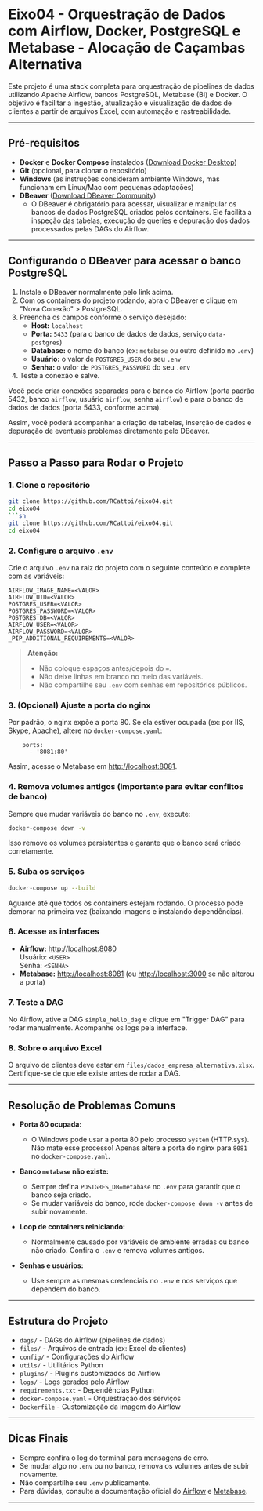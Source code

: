 # Eixo04 - Orquestração de Dados com Airflow, Docker, PostgreSQL e Metabase - Alocação de Caçambas Alternativa

Este projeto é uma stack completa para orquestração de pipelines de dados utilizando Apache Airflow, bancos PostgreSQL, Metabase (BI) e Docker. O objetivo é facilitar a ingestão, atualização e visualização de dados de clientes a partir de arquivos Excel, com automação e rastreabilidade.

---

## Pré-requisitos


- **Docker** e **Docker Compose** instalados ([Download Docker Desktop](https://www.docker.com/products/docker-desktop/))
- **Git** (opcional, para clonar o repositório)
- **Windows** (as instruções consideram ambiente Windows, mas funcionam em Linux/Mac com pequenas adaptações)
- **DBeaver** ([Download DBeaver Community](https://dbeaver.io/download/))
  - O DBeaver é obrigatório para acessar, visualizar e manipular os bancos de dados PostgreSQL criados pelos containers. Ele facilita a inspeção das tabelas, execução de queries e depuração dos dados processados pelas DAGs do Airflow.

---

## Configurando o DBeaver para acessar o banco PostgreSQL

1. Instale o DBeaver normalmente pelo link acima.
2. Com os containers do projeto rodando, abra o DBeaver e clique em "Nova Conexão" > PostgreSQL.
3. Preencha os campos conforme o serviço desejado:
   - **Host:** `localhost`
   - **Porta:** `5433` (para o banco de dados de dados, serviço `data-postgres`)
   - **Database:** o nome do banco (ex: `metabase` ou outro definido no `.env`)
   - **Usuário:** o valor de `POSTGRES_USER` do seu `.env`
   - **Senha:** o valor de `POSTGRES_PASSWORD` do seu `.env`
4. Teste a conexão e salve.

Você pode criar conexões separadas para o banco do Airflow (porta padrão 5432, banco `airflow`, usuário `airflow`, senha `airflow`) e para o banco de dados de dados (porta 5433, conforme acima).

Assim, você poderá acompanhar a criação de tabelas, inserção de dados e depuração de eventuais problemas diretamente pelo DBeaver.

---

## Passo a Passo para Rodar o Projeto

### 1. Clone o repositório

```sh
git clone https://github.com/RCattoi/eixo04.git
cd eixo04
```sh
git clone https://github.com/RCattoi/eixo04.git
cd eixo04
```

### 2. Configure o arquivo `.env`

Crie o arquivo `.env` na raiz do projeto com o seguinte conteúdo e complete com as variáveis:

``` text
AIRFLOW_IMAGE_NAME=<VALOR>
AIRFLOW_UID=<VALOR>
POSTGRES_USER=<VALOR>
POSTGRES_PASSWORD=<VALOR>
POSTGRES_DB=<VALOR>
AIRFLOW_USER=<VALOR>
AIRFLOW_PASSWORD=<VALOR>
_PIP_ADDITIONAL_REQUIREMENTS=<VALOR>
```

> **Atenção:**
>
> - Não coloque espaços antes/depois do `=`.
> - Não deixe linhas em branco no meio das variáveis.
> - Não compartilhe seu `.env` com senhas em repositórios públicos.

### 3. (Opcional) Ajuste a porta do nginx

Por padrão, o nginx expõe a porta 80. Se ela estiver ocupada (ex: por IIS, Skype, Apache), altere no `docker-compose.yaml`:

``` text
    ports:
      - '8081:80'
```

Assim, acesse o Metabase em <http://localhost:8081>.

### 4. Remova volumes antigos (importante para evitar conflitos de banco)

Sempre que mudar variáveis do banco no `.env`, execute:

```sh
docker-compose down -v
```

Isso remove os volumes persistentes e garante que o banco será criado corretamente.

### 5. Suba os serviços

```sh
docker-compose up --build
```

Aguarde até que todos os containers estejam rodando. O processo pode demorar na primeira vez (baixando imagens e instalando dependências).

### 6. Acesse as interfaces

- **Airflow:** <http://localhost:8080>  
  Usuário: `<USER>`  
  Senha: `<SENHA>`
- **Metabase:** <http://localhost:8081> (ou <http://localhost:3000> se não alterou a porta)

### 7. Teste a DAG

No Airflow, ative a DAG `simple_hello_dag` e clique em "Trigger DAG" para rodar manualmente. Acompanhe os logs pela interface.

### 8. Sobre o arquivo Excel

O arquivo de clientes deve estar em `files/dados_empresa_alternativa.xlsx`. Certifique-se de que ele existe antes de rodar a DAG.

---

## Resolução de Problemas Comuns

- **Porta 80 ocupada:**
  - O Windows pode usar a porta 80 pelo processo `System` (HTTP.sys). Não mate esse processo! Apenas altere a porta do nginx para `8081` no `docker-compose.yaml`.

- **Banco `metabase` não existe:**
  - Sempre defina `POSTGRES_DB=metabase` no `.env` para garantir que o banco seja criado.
  - Se mudar variáveis do banco, rode `docker-compose down -v` antes de subir novamente.

- **Loop de containers reiniciando:**
  - Normalmente causado por variáveis de ambiente erradas ou banco não criado. Confira o `.env` e remova volumes antigos.

- **Senhas e usuários:**
  - Use sempre as mesmas credenciais no `.env` e nos serviços que dependem do banco.

---

## Estrutura do Projeto

- `dags/` - DAGs do Airflow (pipelines de dados)
- `files/` - Arquivos de entrada (ex: Excel de clientes)
- `config/` - Configurações do Airflow
- `utils/` - Utilitários Python
- `plugins/` - Plugins customizados do Airflow
- `logs/` - Logs gerados pelo Airflow
- `requirements.txt` - Dependências Python
- `docker-compose.yaml` - Orquestração dos serviços
- `Dockerfile` - Customização da imagem do Airflow

---

## Dicas Finais

- Sempre confira o log do terminal para mensagens de erro.
- Se mudar algo no `.env` ou no banco, remova os volumes antes de subir novamente.
- Não compartilhe seu `.env` publicamente.
- Para dúvidas, consulte a documentação oficial do [Airflow](https://airflow.apache.org/) e [Metabase](https://www.metabase.com/).

---
